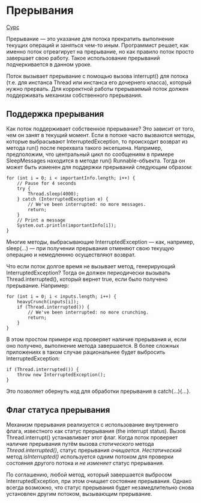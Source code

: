 # Прерывания  
  
[Сурс](https://docs.oracle.com/javase/tutorial/essential/concurrency/interrupt.html)  
  
Прерывание — это указание для потока прекратить выполнение текущих операций и заняться чем-то иным. Программист решает, как именно поток отреагирует на прерывание, но как правило поток просто завершает свою работу. Такое использование прерываний подчеркивается в данном уроке.  
  
Поток вызывает прерывание с помощью вызова interrupt() для потока (т.е. для инстанса Thread или инстанса его дочернего класса), который нужно прервать. Для корректной работы прерываемый поток должен поддерживать механизм собственного прерывания.  

## Поддержка прерывания  
  
Как поток поддерживает собственное прерывание? Это зависит от того, чем он занят в текущий момент. Если в потоке часто вызваются методы, которые выбрасывают InterruptedException, то происходит возврат из метода run() после перехвата такого эксепшена. Например, предположим, что центральный цикл по сообщениям в примере SleepMessages находится в методе run() Runnable-объекта. Тогда он может быть изменен для поддержки прерываний следующим образом:  
  
	for (int i = 0; i < importantInfo.length; i++) {
		// Pause for 4 seconds
		try {
			Thread.sleep(4000);
		} catch (InterruptedException e) {
			// We've been interrupted: no more messages.
			return;
		}
		// Print a message
		System.out.println(importantInfo[i]);
	}
  
Многие методы, выбрасывающие InterruptedException — как, например, sleep(...) — при получении прерывания отменяют свою текущую операцию и немедленнно осуществляют возврат.  
  
Что если поток долгое время не вызывает метод, генерирующий InterruptedException? Тогда он должен периодически вызывать Thread.interrupted(), который вернет true, если было получено прерывание. Например:  
  
	for (int i = 0; i < inputs.length; i++) {
		heavyCrunch(inputs[i]);
		if (Thread.interrupted()) {
			// We've been interrupted: no more crunching.
			return;
		}
	}
  
В этом простом примере код проверяет наличие прерывания и, если оно получено, выполнение метода завершается. В более сложных приложениях в таком случае рациональнее будет выбросить InterruptedException:  
  
	if (Thread.interrupted()) {
		throw new InterruptedException();
	}
  
Это позволяет обернуть код для обработки прерывания в catch(...){...}.   
  
## Флаг статуса прерывания  
  
Механизм прерывания реализуется с использование внутреннего флага, известного как статус прерывания (the interrupt status). Вызов Thread.interrupt() устанавливает этот флаг. Когда поток проверяет наличие прерывания путём вызова *статического* метода *Thread.interrupted()*, статус прерывания *очищается*. *Нестатический* метод *isInterrupted()* используется одним потоком для проверки состояния другого потока и *не изменяет* статус прерывания.  
  
По соглашению, любой метод, который завершается выбросом InterruptedException, при этом очищает состояние прерывания. Однако всегда возможно, что статус прерывания будет незамедлительно снова установлен другим потоком, вызывающим прерывание.  
  
